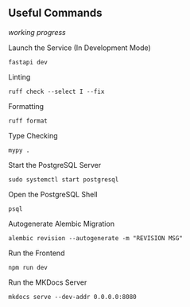 ## Useful Commands

_working progress_

Launch the Service (In Development Mode)
```
fastapi dev
```

Linting
```
ruff check --select I --fix
```

Formatting
```
ruff format
```

Type Checking
```
mypy .
```

Start the PostgreSQL Server
```
sudo systemctl start postgresql
```

Open the PostgreSQL Shell
```
psql
```

Autogenerate Alembic Migration
```
alembic revision --autogenerate -m "REVISION MSG"
```

Run the Frontend
```
npm run dev
```

Run the MKDocs Server
```
mkdocs serve --dev-addr 0.0.0.0:8080
```